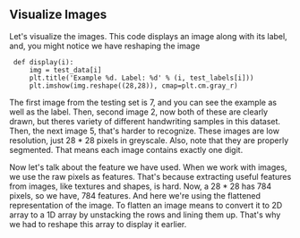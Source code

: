 ## Visualize Images

Let's visualize the images. This code displays an image along with its label, and, you might notice we have reshaping the image

     def display(i):
         img = test_data[i]
         plt.title('Example %d. Label: %d' % (i, test_labels[i]))
         plt.imshow(img.reshape((28,28)), cmap=plt.cm.gray_r)    
         
The first image from the testing set is 7, and you can see the example as well as the label. Then, second image 2, now both of these are clearly drawn, but theres variety of different handwriting samples in this dataset. Then, the next image 5, that's harder to recognize. These images are low resolution, just 28 * 28 pixels in greyscale. Also, note that they are properly segmented. That means each image contains exactly one digit. 

Now let's talk about the feature we have used. When we work with images, we use the raw pixels as features. That's because extracting useful features from images, like textures and shapes, is hard. Now, a 28 * 28 has 784 pixels, so we have, 784 features. And here we're using the flattened representation of the image. To flatten an image means to convert it to 2D array to a 1D array by unstacking the rows and lining them up. That's why we had to reshape this array to display it earlier. 